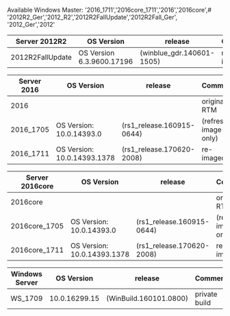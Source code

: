 Available Windows Master:
    '2016_1711','2016core_1711','2016','2016core',#
    '2012R2_Ger','2012_R2','2012R2FallUpdate','2012R2Fall_Ger',
    '2012_Ger','2012'


| Server 2012R2 | OS Version |release | Comment |
|---------------|----------------------------|----------------------------|---------------------|
|2012R2FallUpdate|OS Version 6.3.9600.17196 |(winblue_gdr.140601-1505)|re-imaged|


| Server 2016 | OS Version |release | Comment |
|---------------|----------------------------|----------------------------|---------------------|
|2016|||original RTM|
|2016_1705|OS Version: 10.0.14393.0|(rs1_release.160915-0644)|(refresh image only)|
|2016_1711|OS Version: 10.0.14393.1378|(rs1_release.170620-2008)|re-imaged|


|Server 2016core | OS Version|release |Comment|
|---------------|----------------------------|----------------------------|---------------------|
|2016core|||original RTM|
|2016core_1705|OS Version: 10.0.14393.0|(rs1_release.160915-0644)|(refresh image only)|
|2016core_1711|OS Version: 10.0.14393.1378|(rs1_release.170620-2008)|re-imaged|


Windows Server|OS Version|release |Comment|
|---------------|----------------------------|----------------------------|---------------------|
WS_1709| 10.0.16299.15 |(WinBuild.160101.0800)|private build|